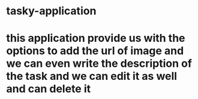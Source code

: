 # tasky-application
# this application provide us with the options to add the url of image and we can even write the description of the task and we can edit it as well and can delete it